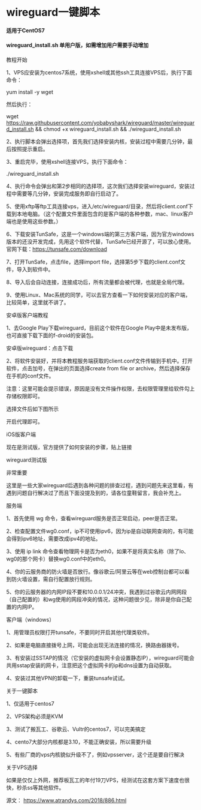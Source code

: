 # wireguard一键脚本
#### 适用于CentOS7
#### wireguard_install.sh 单用户版，如需增加用户需要手动增加

教程开始

1、VPS应安装为centos7系统，使用xshell或其他ssh工具连接VPS后，执行下面命令：

yum install -y wget

然后执行：

wget https://raw.githubusercontent.com/yobabyshark/wireguard/master/wireguard_install.sh && chmod +x wireguard_install.sh && ./wireguard_install.sh

2、执行脚本会弹出选择项，首先我们选择安装内核，安装过程中需要几分钟，最后按照提示重启。



3、重启完毕，使用xshell连接VPS，执行下面命令：

./wireguard_install.sh

4、执行命令会弹出和第2步相同的选择项，这次我们选择安装wireguard，安装过程中需要等几分钟，安装完成服务即自行启动了。



5、使用xftp等ftp工具连接vps，进入/etc/wireguard/目录，然后将client.conf下载到本地电脑。（这个配置文件里面包含的是客户端的各种参数，mac、linux客户端也是使用这些参数。）



6、下载安装TunSafe，这是一个windows端的第三方客户端，因为官方windows版本的还没开发完成，先用这个软件代替，TunSafe已经开源了，可以放心使用。
官网下载：https://tunsafe.com/download

7、打开TunSafe，点击file，选择import file，选择第5步下载的client.conf文件，导入到软件中。



8、导入后会自动连接，连接成功后，所有流量都会被代理，也就是全局代理。

9、使用Linux、Mac系统的同学，可以去官方查看一下如何安装对应的客户端，比较简单，这里就不讲了。

安卓版客户端教程

1、去Google Play下载wireguard，目前这个软件在Google Play中是未发布版，也可直接下载下面的f-droid的安装包。

安卓版wireguard：点击下载

2、将软件安装好，并将本教程服务端获取的client.conf文件传输到手机中。打开软件，点击加号，在弹出的页面选择create from file or archive，然后选择保存在手机的conf文件。

注意：这里可能会提示错误，原因是没有文件操作权限，去权限管理里给软件勾上存储权限即可。



选择文件后如下图所示



开启代理即可。

iOS版客户端

现在是测试版，官方提供了如何安装的步骤，贴上链接

wireguard测试版

非常重要

这里是一些大家wireguard后遇到各种问题的排查过程，遇到问题先来这里看，有遇到问题自行解决过了而且下面没提及到的，请各位童鞋留言，我会补充上。

服务端

1、首先使用 wg 命令，查看wireguard服务是否正常启动，peer是否正常。

2、检查配置文件wg0.conf，ip不可使用ipv6，因为ip是自动联网查询的，有可能会得到ipv6地址，需要改成ipv4的地址。

3、使用 ip link 命令查看物理网卡是否为eth0，如果不是将真实名称（除了lo、wg0的那个网卡）替换wg0.conf中的eth0。

4、你的云服务商的防火墙是否放行。像谷歌云/阿里云等在web控制台都可以看到防火墙设置，需自行配置放行规则。

5、你的云服务器的内网IP段不要和10.0.0.1/24冲突，我遇到过谷歌云内网网段（自己配置的）和wg使用的网段冲突的情况，这种问题很少见，除非是你自己配置的内网IP。

客户端（windows）

1、用管理员权限打开tunsafe，不要同时开启其他代理类软件。

2、如果是电脑直接拨号上网，可能会出现无法连接的情况，换路由器拨号。

3、有安装过SSTAP的情况（它安装的虚拟网卡会设置静态IP），wireguard可能会共用sstap安装的网卡，注意把这个虚拟网卡的ip和dns设置为自动获取。

4、安装过其他VPN的卸载一下，重装tunsafe试试。



关于一键脚本

1、仅适用于centos7

2、VPS架构必须是KVM

3、测试了搬瓦工、谷歌云、Vultr的centos7，可以完美搞定

4、cento7大部分内核都是3.10，不能正确安装，所以需要升级

5、有些厂商的vps内核貌似升级不了，例如vpsserver，这个还是要自行解决

关于VPS选择

如果是仅仅上外网，推荐板瓦工的年付19刀VPS，经测试在这套方案下速度也很快，秒杀ss等其他软件。


源文：
https://www.atrandys.com/2018/886.html
